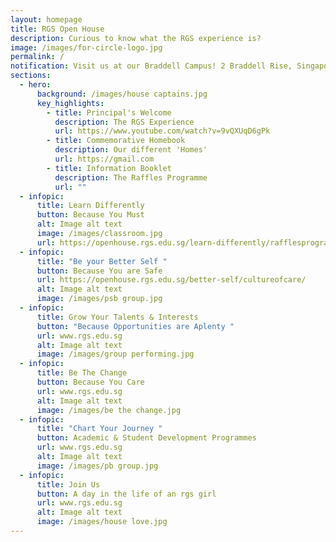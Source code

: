 ```yaml
---
layout: homepage
title: RGS Open House
description: Curious to know what the RGS experience is?
image: /images/for-circle-logo.jpg
permalink: /
notification: Visit us at our Braddell Campus! 2 Braddell Rise, Singapore 318871
sections:
  - hero:
      background: /images/house captains.jpg
      key_highlights:
        - title: Principal's Welcome
          description: The RGS Experience
          url: https://www.youtube.com/watch?v=9vQXUqD6gPk
        - title: Commemorative Homebook
          description: Our different 'Homes'
          url: https://gmail.com
        - title: Information Booklet
          description: The Raffles Programme
          url: ""
  - infopic:
      title: Learn Differently
      button: Because You Must
      alt: Image alt text
      image: /images/classroom.jpg
      url: https://openhouse.rgs.edu.sg/learn-differently/rafflesprogramme/
  - infopic:
      title: "Be your Better Self "
      button: Because You are Safe
      url: https://openhouse.rgs.edu.sg/better-self/cultureofcare/
      alt: Image alt text
      image: /images/psb group.jpg
  - infopic:
      title: Grow Your Talents & Interests
      button: "Because Opportunities are Aplenty "
      url: www.rgs.edu.sg
      alt: Image alt text
      image: /images/group performing.jpg
  - infopic:
      title: Be The Change
      button: Because You Care
      url: www.rgs.edu.sg
      alt: Image alt text
      image: /images/be the change.jpg
  - infopic:
      title: "Chart Your Journey "
      button: Academic & Student Development Programmes
      url: www.rgs.edu.sg
      alt: Image alt text
      image: /images/pb group.jpg
  - infopic:
      title: Join Us
      button: A day in the life of an rgs girl
      url: www.rgs.edu.sg
      alt: Image alt text
      image: /images/house love.jpg
---
```

